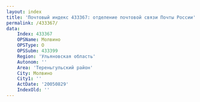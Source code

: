 ```yaml
---
layout: index
title: 'Почтовый индекс 433367: отделение почтовой связи Почты России'
permalink: /433367/
data:
    Index: 433367
    OPSName: Молвино
    OPSType: О
    OPSSubm: 433399
    Region: 'Ульяновская область'
    Autonom: ''
    Area: 'Тереньгульский район'
    City: Молвино
    City1: ''
    ActDate: '20050829'
    IndexOld: ''
---
```

